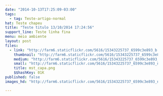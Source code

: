 ```yaml
---
date: "2014-10-13T17:25:09-03:00"
tags:
  - tag: Teste-artigo-normal
hat: Teste chapeu
title: "Teste titulo 13/10/2014 17:24:56"
support_line: Teste linha fina
menu: meio ambiente
layout: post
files:
  - link: "http://farm6.staticflickr.com/5616/15343225737_6599c3e893_b.jpg"
    thumbnail: "http://farm6.staticflickr.com/5616/15343225737_6599c3e893_t.jpg"
    medium: "http://farm6.staticflickr.com/5616/15343225737_6599c3e893_z.jpg"
    small: "http://farm6.staticflickr.com/5616/15343225737_6599c3e893_n.jpg"
    title: mst_capa.png
    $$hashKey: 01K
published: false
images_hd: "http://farm6.staticflickr.com/5616/15343225737_6599c3e893_n.jpg"

---
```

